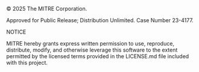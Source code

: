© 2025 The MITRE Corporation.

Approved for Public Release; Distribution Unlimited. Case Number 23-4177.

NOTICE

MITRE hereby grants express written permission to use, reproduce, distribute, modify, and otherwise leverage this software to the extent permitted by the licensed terms provided in the LICENSE.md file included with this project.
